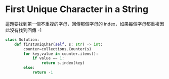 # First Unique Character in a String

這題要找到第一個不重複的字母，回傳那個字母的 index，如果每個字母都重複因此沒有找到回傳 -1


```Python
class Solution:
    def firstUniqChar(self, s: str) -> int:
        counter=collections.Counter(s)
        for key,value in counter.items():
            if value == 1:
                return s.index(key)
        else:
            return -1
```
